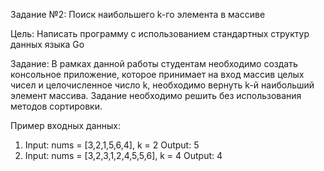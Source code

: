 Задание №2: Поиск наибольшего k-го элемента в массиве

Цель: Написать программу с использованием стандартных структур данных языка Go

Задание: 
В рамках данной работы студентам необходимо создать консольное приложение, которое принимает на вход массив целых чисел и целочисленное число k, необходимо вернуть k-й наибольший элемент массива. Задание необходимо решить без использования методов сортировки. 

Пример входных данных:
1. Input: nums = [3,2,1,5,6,4], k = 2 
Output: 5
2. Input: nums = [3,2,3,1,2,4,5,5,6], k = 4 
Output: 4